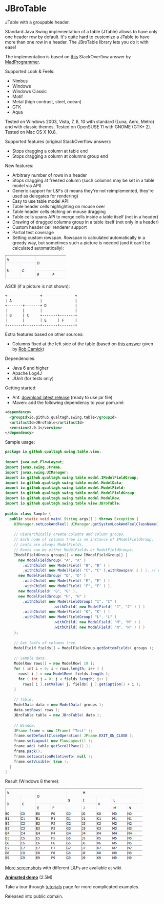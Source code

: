 # JBroTable
JTable with a groupable header.

Standard Java Swing implementation of a table (JTable) allows to have only one header row by default. It's quite hard to customize a JTable to have more than one row in a header. The JBroTable library lets you do it with ease!

The implementation is based on [this](http://stackoverflow.com/a/20208995/4540645) StackOverflow answer by [MadProgrammer](http://stackoverflow.com/users/992484/madprogrammer).

Supported Look & Feels:
- Nimbus
- Windows
- Windows Classic
- Motif
- Metal (high contrast, steel, ocean)
- GTK
- Aqua

Tested on Windows 2003, Vista, 7, 8, 10 with standard (Luna, Aero, Metro) and with classic themes. Tested on OpenSUSE 11 with GNOME (GTK+ 2). Tested on Mac OS X 10.8.

Supported features (original StackOverflow answer):
- Stops dragging a column at table end
- Stops dragging a column at columns group end

New features:
- Arbitrary number of rows in a header
- Stops dragging at freezed column (such columns may be set in a table model via API)
- Generic support for L&Fs (it means they're not reimplemented, they're used as delegates for rendering)
- Easy to use table model API
- Table header cells highlighting on mouse over
- Table header cells etching on mouse dragging
- Table cells spans API to merge cells inside a table itself (not in a header)
- Drawing of dragged columns group in a table itself (not only in a header)
- Custom header cell renderer support
- Partial test coverage
- Setting custom rowspan. Rowspan is calculated automatically in a greedy way, but sometimes such a picture is needed (and it can't be calculated automatically):

![Rowspan](/github/rowspan.png)

ASCII (if a picture is not shown):

```
+---------------+---------------+
| A             |               |
+-------+-------+ D             |
|       |       |               |
| B     | C     +-------+-------+
|       |       | E     | F     |
+-------+-------+-------+-------+
```

Extra features based on other sources:
- Columns fixed at the left side of the table (based on [this answer](http://stackoverflow.com/a/2548872/4540645) given by [Rob Camick](http://stackoverflow.com/users/131872/camickr))

Dependencies:
- Java 6 and higher
- Apache Log4J
- JUnit (for tests only)

Getting started:
- Ant: [download latest release](https://github.com/Qualtagh/JBroTable/releases/latest) (ready to use jar file)
- Maven: add the following dependency to your pom.xml:

```xml
<dependency>
  <groupId>io.github.qualtagh.swing.table</groupId>
  <artifactId>JBroTable</artifactId>
  <version>2.0.1</version>
</dependency>
```

Sample usage:

```java
package io.github.qualtagh.swing.table.view;

import java.awt.FlowLayout;
import javax.swing.JFrame;
import javax.swing.UIManager;
import io.github.qualtagh.swing.table.model.IModelFieldGroup;
import io.github.qualtagh.swing.table.model.ModelData;
import io.github.qualtagh.swing.table.model.ModelField;
import io.github.qualtagh.swing.table.model.ModelFieldGroup;
import io.github.qualtagh.swing.table.model.ModelRow;
import io.github.qualtagh.swing.table.view.JBroTable;

public class Sample {
  public static void main( String args[] ) throws Exception {
    UIManager.setLookAndFeel( UIManager.getSystemLookAndFeelClassName() );

    // Hierarchically create columns and column groups.
    // Each node of columns tree is an instance of IModelFieldGroup.
    // Leafs are always ModelFields.
    // Roots can be either ModelFields or ModelFieldGroups.
    IModelFieldGroup groups[] = new IModelFieldGroup[] {
      new ModelFieldGroup( "A", "A" )
        .withChild( new ModelField( "B", "B" ) )
        .withChild( new ModelField( "C", "C" ).withRowspan( 2 ) ), // Custom rowspan set.
      new ModelFieldGroup( "D", "D" )
        .withChild( new ModelField( "E", "E" ) )
        .withChild( new ModelField( "F", "F" ) ),
      new ModelField( "G", "G" ),
      new ModelFieldGroup( "H", "H" )
        .withChild( new ModelFieldGroup( "I", "I" )
                      .withChild( new ModelField( "J", "J" ) ) )
        .withChild( new ModelField( "K", "K" ) )
        .withChild( new ModelFieldGroup( "L", "L" )
                      .withChild( new ModelField( "M", "M" ) )
                      .withChild( new ModelField( "N", "N" ) ) )
    };

    // Get leafs of columns tree.
    ModelField fields[] = ModelFieldGroup.getBottomFields( groups );
    
    // Sample data.
    ModelRow rows[] = new ModelRow[ 10 ];
    for ( int i = 0; i < rows.length; i++ ) {
      rows[ i ] = new ModelRow( fields.length );
      for ( int j = 0; j < fields.length; j++ )
        rows[ i ].setValue( j, fields[ j ].getCaption() + i );
    }
    
    // Table.
    ModelData data = new ModelData( groups );
    data.setRows( rows );
    JBroTable table = new JBroTable( data );

    // Window.
    JFrame frame = new JFrame( "Test" );
    frame.setDefaultCloseOperation( JFrame.EXIT_ON_CLOSE );
    frame.setLayout( new FlowLayout() );
    frame.add( table.getScrollPane() );
    frame.pack();
    frame.setLocationRelativeTo( null );
    frame.setVisible( true );
  }
}
```

Result (Windows 8 theme):

![Result](/github/screenshots/windows8.png)

[More screenshots](https://github.com/Qualtagh/JBroTable/wiki/Screenshots) with different L&Fs are available at wiki.

[__Animated demo__](https://github.com/Qualtagh/JBroTable/wiki/Animated-demo) (2.5M)

Take a tour through [tutorials](https://github.com/Qualtagh/JBroTable/wiki/Tutorials) page for more complicated examples.

Released into public domain.